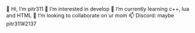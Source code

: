 👋 Hi, I’m pitr311
👀 I’m interested in develop
🌱 I’m currently learning c++, lua and HTML
💞️ I’m looking to collaborate on ur mom
📫 Discord: maybe pitr311#2137

<!---
pitr311/pitr311 is a ✨ special ✨ repository because its `README.md` (this file) appears on your GitHub profile.
You can click the Preview link to take a look at your changes.
--->
